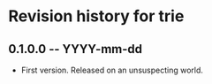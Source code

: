 # Revision history for trie

## 0.1.0.0 -- YYYY-mm-dd

* First version. Released on an unsuspecting world.
